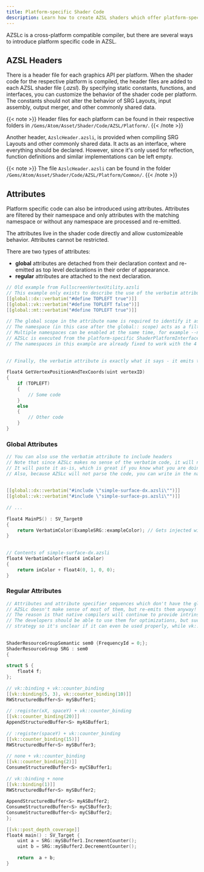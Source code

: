 ```yaml
---
title: Platform-specific Shader Code
description: Learn how to create AZSL shaders which offer platform-specific features or support.
---
```


AZSLc is a cross-platform compatible compiler, but there are several ways to introduce platform specific code in AZSL. 
<!-- [NOTE FOR DEVS: What are some common use cases for using compiler. 
The following needs to be reviewed by the author.
----
In order to explain this properly it may be better to explain how Azslc fits in the shader pipeline as a whole. I don't know if there is a page of this but we need something that describes at a high level how all the compilers work across different backends. For example

DX12 pipeline looks like this Azslc->dxc->bytecode
Vulkan pipeline looks like this Azslc->dxc->bytecode
Metal pipeline looks like this Azslc->dxc->spirv-cross->bytecode

We can write platform specific code using attributes. There are two types of attributes - global and regular
1 - Regular attribute- We can write platform specific namespace like vk:: before a keyword which is well understood by dxc. Azslc passes these keywords on to dxc which ignores it for dx12 backend but takes proper action when generating spirv code for vulkan backend. We use this in cases like

Dual source blending
[[vk::location(0), vk::index(0)]]
float4 m_color0 : SV_Target0;
Declaring pointsize
[[vk::builtin("PointSize")]]
float m_pointSize : PSIZE;

Global attributes - We don't currently use this in our shaders at the moment but they can be used. For example we can use them to include backend specific headers like so.
-[[global::dx::verbatim("#include "simple-surface-dx.azsli"")]]
] -->

## AZSL Headers
There is a header file for each graphics API per platform. When the shader code for the respective platform is compiled, the header files are added to each AZSL shader file (*.azsl*). By specifying static constants, functions, and interfaces, you can customize the behavior of the shader code per platform. The constants should not alter the behavior of SRG Layouts, input assembly, output merger, and other commonly shared data. 

{{< note >}}
Header files for each platform can be found in their respective folders in `/Gems/Atom/Asset/Shader/Code/AZSL/Platform/`.
{{< /note >}}

Another header, `AzslcHeader.azsli`, is provided when compiling SRG Layouts and other commonly shared data. It acts as an interface, where everything should be declared. However, since it's only used for reflection, function definitions and similar implementations can be left empty. 

{{< note >}}
The file `AzslcHeader.azsli` can be found in the folder `/Gems/Atom/Asset/Shader/Code/AZSL/Platform/Common/`.
{{< /note >}}

<!-- 
What do these examples show? Why are they helpful in this section?
Example from AzslcHeader.h
```cpp
// The default azsl debug color is the Amazon's orange
// We will probably not see this in action, because every platform can override this behavior
// The definition here is just a placeholder which makes the code valid
static const float4 s_AzslDebugColor = float4(255.0 / 255.0, 153.0 / 255.0, 0, 1);
```

Example from AzslcHeader_Vulkan.h
```cpp
// When compiling for Vulkan, the azsl debug color will be Vulkan's crimson red
static const float4 s_AzslDebugColor = float4(165.0 / 255.0, 30.0 / 255.0, 36.0 / 255.0, 1);
``` -->

## Attributes
Platform specific code can also be introduced using attributes. Attributes are filtered by their namespace and only attributes with the matching namespace or without any namespace are processed and re-emitted.

The attributes live in the shader code directly and allow customizeable behavior. Attributes cannot be restricted. 

There are two types of attributes: 
- **global** attributes are detached from their declaration context and re-emitted as top level declarations in their order of appearance. 
- **regular** attributes are attached to the next declaration. 

```cpp
// Old example from FullscreenVertexUtility.azsli
// This example only exists to describe the use of the verbatim attribute - the same result can be achieved by using static const in an AzslHeader file
[[global::dx::verbatim("#define TOPLEFT true")]]
[[global::vk::verbatim("#define TOPLEFT false")]]
[[global::mt::verbatim("#define TOPLEFT true")]]
 
// The global scope in the attribute name is required to identify it as a global attribute - this is the only exception of how attributes are declared in other languages, for example in C++
// The namespace (in this case after the global:: scope) acts as a filter - this shader should be compiled with the --namespace=XYZ command line argument to activate it
// Multiple namespaces can be enabled at the same time, for example --namespace=dx,pc,win10
// AZSLc is executed from the platform-specific ShaderPlatformInterface which is unique for DirectX12 (dx), Vulkan (vk), and Metal (mt)
// The namespaces in this example are already fixed to work with the 4 graphics API so you can use them
 
 
// Finally, the verbatim attribute is exactly what it says - it emits the arguments verbatim. AZSLc makes no sense of the code inside
 
float4 GetVertexPositionAndTexCoords(uint vertexID)
{
    if (TOPLEFT)
    {
        // Some code
    }
    else
    {
        // Other code
    }
}
```

### Global Attributes
```cpp
// You can also use the verbatim attribute to include headers
// Note that since AZSLc makes no sense of the verbatim code, it will not parse, validate or inspect the code in the include files
// It will paste it as-is, which is great if you know what you are doing, but puts all validation requirements on the developers
// Also, because AZSLc will not parse the code, you can write in the native shader grammar directly - it will not trigger an AZSL syntax error
 
 
[[global::dx::verbatim("#include \"simple-surface-dx.azsli\"")]]
[[global::vk::verbatim("#include \"simple-surface-ps.azsli\"")]]
 
// ...
 
float4 MainPS() : SV_Target0
{
    return VerbatimColor(ExampleSRG::exampleColor); // Gets injected with the verbatim #include
}
 
 
// Contents of simple-surface-dx.azsli
float4 VerbatimColor(float4 inColor)
{
    return inColor + float4(0, 1, 0, 0);
}
```

### Regular Attributes
```cpp
// Attributes and attribute specifier sequences which don't have the global namespace are considered regular and are attached to the next declaration, just like normal attributes
// AZSLc doesn't make sense of most of them, but re-emits them anyway!
// The reason is that native compilers will continue to provide intrinsic keywords and attributes that we haven't yet seen (so we can't support them before they're released!)
// The developers should be able to use them for optimizations, but such attributes remain mostly untested - in the example below vk::binding is likely to interfere with our own binding
// strategy so it's unclear if it can even be used properly, while vk::post_depth_coverage is a hint for the shader compiler and has no effect on our reflection system
 
 
ShaderResourceGroupSemantic sem0 {FrequencyId = 0;};
ShaderResourceGroup SRG : sem0
{
 
struct S {
    float4 f;
};
 
// vk::binding + vk::counter_binding
[[vk::binding(5, 3), vk::counter_binding(10)]]
RWStructuredBuffer<S> mySBuffer1;
 
// :register(xX, spaceY) + vk::counter_binding
[[vk::counter_binding(20)]]
AppendStructuredBuffer<S> myASBuffer1;
 
// :register(spaceY) + vk::counter_binding
[[vk::counter_binding(15)]]
RWStructuredBuffer<S> mySBuffer3;
 
// none + vk::counter_binding
[[vk::counter_binding(2)]]
ConsumeStructuredBuffer<S> myCSBuffer1;
 
// vk::binding + none
[[vk::binding(1)]]
RWStructuredBuffer<S> mySBuffer2;
 
AppendStructuredBuffer<S> myASBuffer2;
ConsumeStructuredBuffer<S> myCSBuffer3;
ConsumeStructuredBuffer<S> myCSBuffer2;
};
 
[[vk::post_depth_coverage]]
float4 main() : SV_Target {
    uint a = SRG::mySBuffer1.IncrementCounter();
    uint b = SRG::mySBuffer2.DecrementCounter();
 
    return  a + b;
}
```